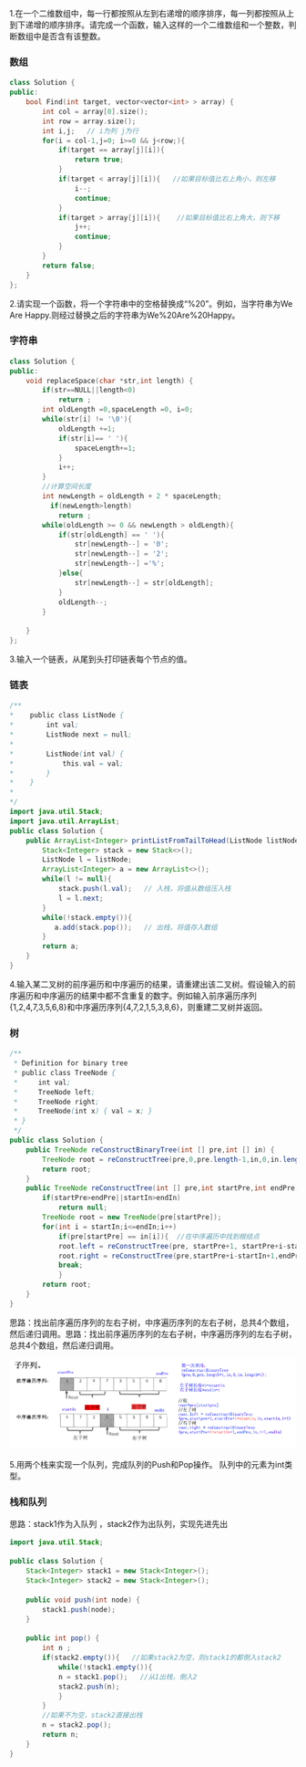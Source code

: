 1.在一个二维数组中，每一行都按照从左到右递增的顺序排序，每一列都按照从上到下递增的顺序排序。请完成一个函数，输入这样的一个二维数组和一个整数，判断数组中是否含有该整数。

### 数组

```cpp
class Solution {
public:
    bool Find(int target, vector<vector<int> > array) {
        int col = array[0].size();
        int row = array.size();
        int i,j;   // i为列 j为行
        for(i = col-1,j=0; i>=0 && j<row;){
            if(target == array[j][i]){
                return true;
            }
            if(target < array[j][i]){   //如果目标值比右上角小，则左移
                i--;
                continue;
            }
            if(target > array[j][i]){    //如果目标值比右上角大，则下移
                j++;
                continue;
            }
        }
        return false;
    }
};
```

2.请实现一个函数，将一个字符串中的空格替换成“%20”。例如，当字符串为We Are Happy.则经过替换之后的字符串为We%20Are%20Happy。

### 字符串

```cpp
class Solution {
public:
    void replaceSpace(char *str,int length) {
        if(str==NULL||length<0)
            return ;
        int oldLength =0,spaceLength =0, i=0;
        while(str[i] != '\0'){
            oldLength +=1;
            if(str[i]== ' '){
                spaceLength+=1;
            }
            i++;
        }
        //计算空间长度
        int newLength = oldLength + 2 * spaceLength;
          if(newLength>length)
            return ;
        while(oldLength >= 0 && newLength > oldLength){
            if(str[oldLength] == ' '){
                str[newLength--] = '0';
                str[newLength--] = '2';
                str[newLength--] ='%';
            }else{
                str[newLength--] = str[oldLength];
            }
            oldLength--;
        }

    }
};
```

3.输入一个链表，从尾到头打印链表每个节点的值。

### 链表

```java
/**
*    public class ListNode {
*        int val;
*        ListNode next = null;
*
*        ListNode(int val) {
*            this.val = val;
*        }
*    }
*
*/
import java.util.Stack;
import java.util.ArrayList;
public class Solution {
    public ArrayList<Integer> printListFromTailToHead(ListNode listNode) {
        Stack<Integer> stack = new Stack<>();
        ListNode l = listNode;
        ArrayList<Integer> a = new ArrayList<>();
        while(l != null){
            stack.push(l.val);   // 入栈，将值从数组压入栈
            l = l.next;
        }
        while(!stack.empty()){
           a.add(stack.pop());   // 出栈，将值存入数组
        }
        return a;
    }
}
```

4.输入某二叉树的前序遍历和中序遍历的结果，请重建出该二叉树。假设输入的前序遍历和中序遍历的结果中都不含重复的数字。例如输入前序遍历序列{1,2,4,7,3,5,6,8}和中序遍历序列{4,7,2,1,5,3,8,6}，则重建二叉树并返回。

### 树

```java
/**
 * Definition for binary tree
 * public class TreeNode {
 *     int val;
 *     TreeNode left;
 *     TreeNode right;
 *     TreeNode(int x) { val = x; }
 * }
 */
public class Solution {
    public TreeNode reConstructBinaryTree(int [] pre,int [] in) {
        TreeNode root = reConstructTree(pre,0,pre.length-1,in,0,in.length-1);
        return root;
    }
    public TreeNode reConstructTree(int [] pre,int startPre,int endPre,int [] in,int startIn,int endIn){
        if(startPre>endPre||startIn>endIn)
            return null;
        TreeNode root = new TreeNode(pre[startPre]);
        for(int i = startIn;i<=endIn;i++)
            if(pre[startPre] == in[i]){  //在中序遍历中找到根结点
            root.left = reConstructTree(pre, startPre+1, startPre+i-startIn, in, startIn, i-1); //左子树
            root.right = reConstructTree(pre,startPre+i-startIn+1,endPre,in,i+1,endIn);  //右子树
            break;
            }
        return root;
    }
}
```

思路：找出前序遍历序列的左右子树，中序遍历序列的左右子树，总共4个数组，然后递归调用。思路：找出前序遍历序列的左右子树，中序遍历序列的左右子树，总共4个数组，然后递归调用。

![](/assets/8788852_1496674193455_D60F8B66AA5C0250BB4D8DDD6DD73335.png)

5.用两个栈来实现一个队列，完成队列的Push和Pop操作。 队列中的元素为int类型。

### 栈和队列

思路：stack1作为入队列 ，stack2作为出队列，实现先进先出

```java
import java.util.Stack;

public class Solution {
    Stack<Integer> stack1 = new Stack<Integer>();
    Stack<Integer> stack2 = new Stack<Integer>();

    public void push(int node) {
        stack1.push(node);
    }

    public int pop() {
        int n ;
        if(stack2.empty()){   //如果stack2为空，则stack1的都倒入stack2
            while(!stack1.empty()){
            n = stack1.pop();   //从1出栈，倒入2
            stack2.push(n);
            }           
        }
        //如果不为空，stack2直接出栈
        n = stack2.pop();
        return n;
    }
}
```



